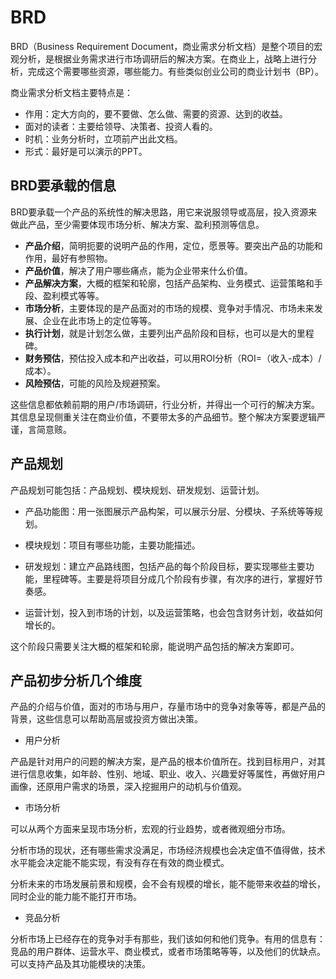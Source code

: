# BRD

BRD（Business Requirement Document，商业需求分析文档）是整个项目的宏观分析，是根据业务需求进行市场调研后的解决方案。在商业上，战略上进行分析，完成这个需要哪些资源，哪些能力。有些类似创业公司的商业计划书（BP）。

商业需求分析文档主要特点是：

- 作用：定大方向的，要不要做、怎么做、需要的资源、达到的收益。
- 面对的读者：主要给领导、决策者、投资人看的。
- 时机：业务分析时，立项前产出此文档。
- 形式：最好是可以演示的PPT。

## BRD要承载的信息

BRD要承载一个产品的系统性的解决思路，用它来说服领导或高层，投入资源来做此产品，至少需要体现市场分析、解决方案、盈利预测等信息。

- **产品介绍**，简明扼要的说明产品的作用，定位，愿景等。要突出产品的功能和作用，最好有参照物。
- **产品价值**，解决了用户哪些痛点，能为企业带来什么价值。
- **产品解决方案**，大概的框架和轮廓，包括产品架构、业务模式、运营策略和手段、盈利模式等等。
- **市场分析**，主要体现的是产品面对的市场的规模、竞争对手情况、市场未来发展、企业在此市场上的定位等等。
- **执行计划**，就是计划怎么做，主要列出产品阶段和目标，也可以是大的里程碑。
- **财务预估**，预估投入成本和产出收益，可以用ROI分析（ROI=（收入-成本）/ 成本）。
- **风险预估**，可能的风险及规避预案。

这些信息都依赖前期的用户/市场调研，行业分析，并得出一个可行的解决方案。其信息呈现侧重关注在商业价值，不要带太多的产品细节。整个解决方案要逻辑严谨，言简意赅。

## 产品规划

产品规划可能包括：产品规划、模块规划、研发规划、运营计划。

- 产品功能图：用一张图展示产品构架，可以展示分层、分模块、子系统等等规划。

- 模块规划：项目有哪些功能，主要功能描述。

- 研发规划：建立产品路线图，包括产品的每个阶段目标，要实现哪些主要功能，里程碑等。主要是将项目分成几个阶段有步骤，有次序的进行，掌握好节奏感。

- 运营计划，投入到市场的计划，以及运营策略，也会包含财务计划，收益如何增长的。

这个阶段只需要关注大概的框架和轮廓，能说明产品包括的解决方案即可。

## 产品初步分析几个维度

产品的介绍与价值，面对的市场与用户，存量市场中的竞争对象等等，都是产品的背景，这些信息可以帮助高层或投资方做出决策。

- 用户分析

产品是针对用户的问题的解决方案，是产品的根本价值所在。找到目标用户，对其进行信息收集，如年龄、性别、地域、职业、收入、兴趣爱好等属性，再做好用户画像，还原用户需求的场景，深入挖掘用户的动机与价值观。

- 市场分析

可以从两个方面来呈现市场分析，宏观的行业趋势，或者微观细分市场。

分析市场的现状，还有哪些需求没满足，市场经济规模也会决定值不值得做，技术水平能会决定能不能实现，有没有存在有效的商业模式。

分析未来的市场发展前景和规模，会不会有规模的增长，能不能带来收益的增长，同时企业的能力能不能打开市场。

- 竞品分析

分析市场上已经存在的竞争对手有那些，我们该如何和他们竞争。有用的信息有：竞品的用户群体、运营水平、商业模式，或者市场策略等等，以及他们的优缺点。可以支持产品及其功能模块的决策。

